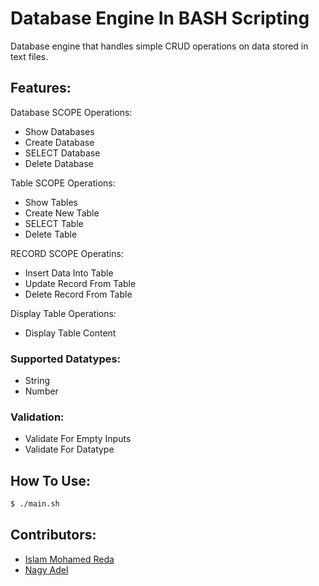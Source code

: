 # Database Engine In BASH Scripting

Database engine that handles simple CRUD operations on data stored in text files.


## Features:
Database SCOPE Operations:
* Show Databases
* Create Database
* SELECT Database
* Delete Database

Table SCOPE Operations:
* Show Tables
* Create New Table
* SELECT Table
* Delete Table

RECORD SCOPE Operatins:
* Insert Data Into Table
* Update Record From Table
* Delete Record From Table

Display Table Operations:
* Display Table Content


### Supported Datatypes:
* String
* Number

### Validation:
* Validate For Empty Inputs
* Validate For Datatype

## How To Use:
```sh
$ ./main.sh
```

## Contributors:
* [Islam Mohamed Reda](https://github.com/IslamReda)
* [Nagy Adel]()
